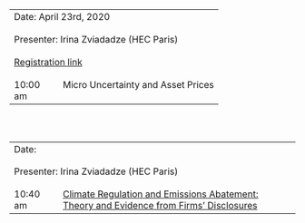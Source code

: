 <div class="something" markdown="1">



<table width="100%" cellspacing="5" cellpadding="5">
<tr>
  <td colspan="4" height="40" valign="top" class="session">Date: April 23rd, 2020</td>
</tr>
<tr>
  <td colspan="2" height="40" valign="top" class="chair">Presenter: Irina Zviadadze (HEC Paris)</td>
</tr>
<tr>
  <td colspan="2" height="40" valign="top" class="registration"><a href="RamadoraiZeni_ClimateRegulationEmissionsAbatement.pdf">Registration link</a></td>
</tr>
<tr>
  <td width="70" valign="top" class="time">10:00 am</td>
  <td height="30" valign="top" class="paper">Micro Uncertainty and Asset Prices</td>
</tr>
</table>

<br/><br/>

<table width="100%" cellspacing="5" cellpadding="5">
<tr>
  <td colspan="2" height="40" valign="top" class="session">Date:</td>
</tr>
<tr>
  <td colspan="2" height="40" valign="top" class="chair">Presenter: Irina Zviadadze (HEC Paris)</td>
</tr>
<tr>
  <td width="70" valign="top" class="time">10:40 am</td>
  <td height="30" valign="top" class="paper"><a href="RamadoraiZeni_ClimateRegulationEmissionsAbatement.pdf">Climate Regulation and Emissions Abatement: Theory and Evidence from Firms’ Disclosures</a></td>
</tr>

</table>
</div>
